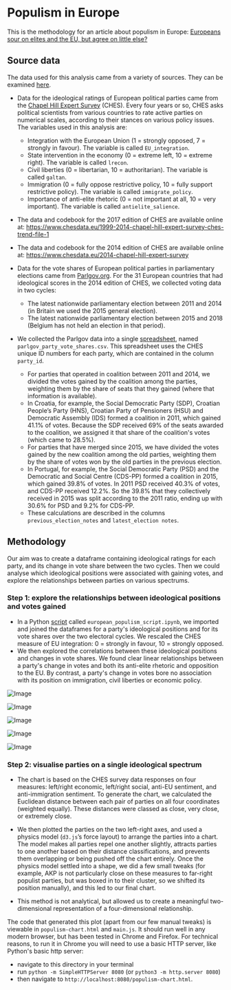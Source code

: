 # Populism in Europe

This is the methodology for an article about populism in Europe: [Europeans sour on elites and the EU, but agree on little else?](https://www.economist.com/graphic-detail/2018/12/01/europeans-sour-on-elites-and-the-eu-but-agree-on-little-else)

## Source data

The data used for this analysis came from a variety of sources. They can be examined [here](source_data).

- Data for the ideological ratings of European political parties came from the [Chapel Hill Expert Survey](https://www.chesdata.eu/) (CHES). Every four years or so, CHES asks political scientists from various countries to rate active parties on numerical scales, according to their stances on various policy issues. The variables used in this analysis are:

  - Integration with the European Union (1 = strongly opposed, 7 = strongly in favour). The variable is called `EU_integration`.
  - State intervention in the economy (0 = extreme left, 10 = extreme right). The variable is called `lrecon`.
  - Civil liberties (0 = libertarian, 10 = authoritarian). The variable is called `galtan`.
  - Immigration (0 = fully oppose restrictive policy, 10 = fully support restrictive policy). The variable is called `immigrate_policy`.
  - Importance of anti-elite rhetoric (0 = not important at all, 10 = very important). The variable is called `antielite_salience`.

- The data and codebook for the 2017 edition of CHES are available online at: https://www.chesdata.eu/1999-2014-chapel-hill-expert-survey-ches-trend-file-1

- The data and codebook for the 2014 edition of CHES are available online at: https://www.chesdata.eu/2014-chapel-hill-expert-survey

- Data for the vote shares of European political parties in parliamentary elections came from [Parlgov.org](http://www.parlgov.org/). For the 31 European countries that had ideological scores in the 2014 edition of CHES, we collected voting data in two cycles:
  - The latest nationwide parliamentary election between 2011 and 2014 (in Britain we used the 2015 general election).
  - The latest nationwide parliamentary election between 2015 and 2018 (Belgium has not held an election in that period).
- We collected the Parlgov data into a single [spreadsheet](source_data/parlgov_party_vote_shares.csv), named `parlgov_party_vote_shares.csv`. This spreadsheet uses the CHES unique ID numbers for each party, which are contained in the column `party_id`.
  - For parties that operated in coalition between 2011 and 2014, we divided the votes gained by the coalition among the parties, weighting them by the share of seats that they gained (where that information is available).
  - In Croatia, for example, the Social Democratic Party (SDP), Croatian People’s Party (HNS), Croatian Party of Pensioners (HSU) and Democratic Assembly (IDS) formed a coalition in 2011, which gained 41.1% of votes. Because the SDP received 69% of the seats awarded to the coalition, we assigned it that share of the coalition's votes (which came to 28.5%).
  - For parties that have merged since 2015, we have divided the votes gained by the new coalition among the old parties, weighting them by the share of votes won by the old parties in the previous election.
  - In Portugal, for example, the Social Democratic Party (PSD) and the Democratic and Social Centre (CDS-PP) formed a coalition in 2015, which gained 39.8% of votes. In 2011 PSD received 40.3% of votes, and CDS-PP received 12.2%. So the 39.8% that they collectively received in 2015 was split according to the 2011 ratio, ending up with 30.6% for PSD and 9.2% for CDS-PP.
  - These calculations are described in the columns `previous_election_notes` and `latest_election notes`.

## Methodology

Our aim was to create a dataframe containing ideological ratings for each party, and its change in vote share between the two cycles. Then we could analyse which ideological positions were associated with gaining votes, and explore the relationships between parties on various spectrums.

### Step 1: explore the relationships between ideological positions and votes gained

- In a Python [script](european_populism_script.ipynb) called `european_populism_script.ipynb`, we imported and joined the dataframes for a party's ideological positions and for its vote shares over the two electoral cycles. We rescaled the CHES measure of EU integration: 0 = strongly in favour, 10 = strongly opposed.
- We then explored the correlations between these ideological positions and changes in vote shares. We found clear linear relationships between a party's change in votes and both its anti-elite rhetoric and opposition to the EU. By contrast, a party's change in votes bore no association with its position on immigration, civil liberties or economic policy.

![Image](charts/antielite_salience_vote_share_change.png?raw=true)

![Image](charts/EU_integration_vote_share_change.png?raw=true)

![Image](charts/immigrate_policy_vote_share_change.png?raw=true)

![Image](charts/galtan_vote_share_change.png?raw=true)

![Image](charts/lrecon_vote_share_change.png?raw=true)

### Step 2: visualise parties on a single ideological spectrum

- The chart is based on the CHES survey data responses on four measures: left/right economic, left/right social, anti-EU sentiment, and anti-immigration sentiment. To generate the chart, we calculated the Euclidean distance between each pair of parties on all four coordinates (weighted equally). These distances were classed as close, very close, or extremely close.

- We then plotted the parties on the two left-right axes, and used a physics model (`d3.js`’s force layout) to arrange the parties into a chart. The model makes all parties repel one another slightly, attracts parties to one another based on their distance classifications, and prevents them overlapping or being pushed off the chart entirely. Once the physics model settled into a shape, we did a few small tweaks (for example, AKP is not particularly close on these measures to far-right populist parties, but was boxed in to their cluster, so we shifted its position manually), and this led to our final chart.

- This method is not analytical, but allowed us to create a meaningful two-dimensional representation of a four-dimensional relationship.

The code that generated this plot (apart from our few manual tweaks) is viewable in `populism-chart.html` and `main.js`. It should run well in any modern browser, but has been tested in Chrome and Firefox. For technical reasons, to run it in Chrome you will need to use a basic HTTP server, like Python's basic http server:

- navigate to this directory in your terminal
- run `python -m SimpleHTTPServer 8080` (or `python3 -m http.server 8080`)
- then navigate to `http://localhost:8080/populism-chart.html`.
